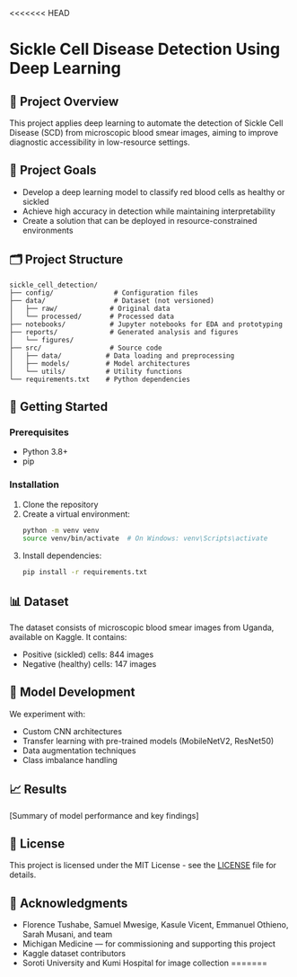 <<<<<<< HEAD
# Sickle Cell Disease Detection Using Deep Learning

## 🧬 Project Overview
This project applies deep learning to automate the detection of Sickle Cell Disease (SCD) from microscopic blood smear images, aiming to improve diagnostic accessibility in low-resource settings.

## 🎯 Project Goals
- Develop a deep learning model to classify red blood cells as healthy or sickled
- Achieve high accuracy in detection while maintaining interpretability
- Create a solution that can be deployed in resource-constrained environments

## 🗂️ Project Structure
```
sickle_cell_detection/
├── config/               # Configuration files
├── data/                 # Dataset (not versioned)
│   ├── raw/             # Original data
│   └── processed/       # Processed data
├── notebooks/           # Jupyter notebooks for EDA and prototyping
├── reports/             # Generated analysis and figures
│   └── figures/
├── src/                 # Source code
│   ├── data/           # Data loading and preprocessing
│   ├── models/         # Model architectures
│   └── utils/          # Utility functions
└── requirements.txt    # Python dependencies
```

## 🚀 Getting Started

### Prerequisites
- Python 3.8+
- pip

### Installation
1. Clone the repository
2. Create a virtual environment:
   ```bash
   python -m venv venv
   source venv/bin/activate  # On Windows: venv\Scripts\activate
   ```
3. Install dependencies:
   ```bash
   pip install -r requirements.txt
   ```

## 📊 Dataset
The dataset consists of microscopic blood smear images from Uganda, available on Kaggle. It contains:
- Positive (sickled) cells: 844 images
- Negative (healthy) cells: 147 images

## 🤖 Model Development
We experiment with:
- Custom CNN architectures
- Transfer learning with pre-trained models (MobileNetV2, ResNet50)
- Data augmentation techniques
- Class imbalance handling

## 📈 Results
[Summary of model performance and key findings]

## 📝 License
This project is licensed under the MIT License - see the [LICENSE](LICENSE) file for details.

## 🙏 Acknowledgments
- Florence Tushabe, Samuel Mwesige, Kasule Vicent, Emmanuel Othieno, Sarah Musani, and team  
- Michigan Medicine — for commissioning and supporting this project  
- Kaggle dataset contributors  
- Soroti University and Kumi Hospital for image collection
=======
